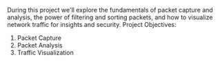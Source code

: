 During this project we'll explore the fundamentals of packet capture and analysis, the power of filtering and sorting packets, and how to visualize network traffic for insights and security.
Project Objectives: 
1. Packet Capture
2. Packet Analysis
3. Traffic Visualization

